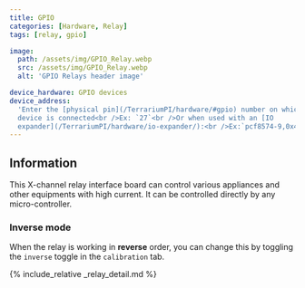 ```yaml
---
title: GPIO
categories: [Hardware, Relay]
tags: [relay, gpio]

image:
  path: /assets/img/GPIO_Relay.webp
  src: /assets/img/GPIO_Relay.webp
  alt: 'GPIO Relays header image'

device_hardware: GPIO devices
device_address:
  'Enter the [physical pin](/TerrariumPI/hardware/#gpio) number on which the
  device is connected<br />Ex: `27`<br />Or when used with an [IO
  expander](/TerrariumPI/hardware/io-expander/):<br />Ex:`pcf8574-9,0x4c,3`'
---
```


## Information

This X-channel relay interface board can control various appliances and other
equipments with high current. It can be controlled directly by any
micro-controller.

### Inverse mode

When the relay is working in **reverse** order, you can change this by toggling
the `inverse` toggle in the `calibration` tab.

{% include_relative _relay_detail.md %}
